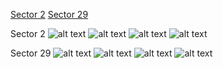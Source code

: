 [Sector 2](#sector2)
[Sector 29](#sector29)

<a name = "sector2"></a>
Sector 2
![alt text](/images/WASP-173_Sector_2/WASP-173_Sector_2_a_TimeSeries.png)
![alt text](/images/WASP-173_Sector_2/WASP-173_Sector_2_b_FoldedLightCurve.png)
![alt text](/images/WASP-173_Sector_2/WASP-173_Sector_2_b_IndividualTransitsWithFit.png)
![alt text](/images/WASP-173_Sector_2/WASP-173_Sector_2_c_TimingResiduals.png)

<a name = "sector29"></a>
Sector 29
![alt text](/images/WASP-173_Sector_29/WASP-173_Sector_29_a_TimeSeries.png)
![alt text](/images/WASP-173_Sector_29/WASP-173_Sector_29_b_FoldedLightCurve.png)
![alt text](/images/WASP-173_Sector_29/WASP-173_Sector_29_b_IndividualTransitsWithFit.png)
![alt text](/images/WASP-173_Sector_29/WASP-173_Sector_29_c_TimingResiduals.png)

